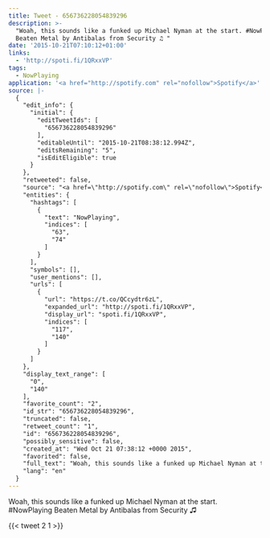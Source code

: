 ```yaml
---
title: Tweet - 656736228054839296
description: >-
  "Woah, this sounds like a funked up Michael Nyman at the start. #NowPlaying
  Beaten Metal by Antibalas from Security ♫ "
date: '2015-10-21T07:10:12+01:00'
links:
  - 'http://spoti.fi/1QRxxVP'
tags:
  - NowPlaying
application: '<a href="http://spotify.com" rel="nofollow">Spotify</a>'
source: |-
  {
    "edit_info": {
      "initial": {
        "editTweetIds": [
          "656736228054839296"
        ],
        "editableUntil": "2015-10-21T08:38:12.994Z",
        "editsRemaining": "5",
        "isEditEligible": true
      }
    },
    "retweeted": false,
    "source": "<a href=\"http://spotify.com\" rel=\"nofollow\">Spotify</a>",
    "entities": {
      "hashtags": [
        {
          "text": "NowPlaying",
          "indices": [
            "63",
            "74"
          ]
        }
      ],
      "symbols": [],
      "user_mentions": [],
      "urls": [
        {
          "url": "https://t.co/QCcydtr6zL",
          "expanded_url": "http://spoti.fi/1QRxxVP",
          "display_url": "spoti.fi/1QRxxVP",
          "indices": [
            "117",
            "140"
          ]
        }
      ]
    },
    "display_text_range": [
      "0",
      "140"
    ],
    "favorite_count": "2",
    "id_str": "656736228054839296",
    "truncated": false,
    "retweet_count": "1",
    "id": "656736228054839296",
    "possibly_sensitive": false,
    "created_at": "Wed Oct 21 07:38:12 +0000 2015",
    "favorited": false,
    "full_text": "Woah, this sounds like a funked up Michael Nyman at the start. #NowPlaying Beaten Metal by Antibalas from Security ♫ https://t.co/QCcydtr6zL",
    "lang": "en"
  }
---
```

Woah, this sounds like a funked up Michael Nyman at the start. #NowPlaying Beaten Metal by Antibalas from Security ♫ 
    
{{< tweet 2 1 >}}
    
